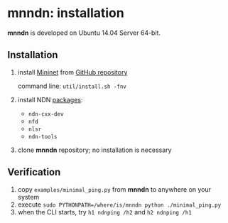 # mnndn: installation

**mnndn** is developed on Ubuntu 14.04 Server 64-bit.

## Installation

1.  install [Mininet](http://mininet.org/) from [GitHub repository](https://github.com/mininet/mininet)

    command line: `util/install.sh -fnv`

2.  install NDN [packages](https://launchpad.net/~named-data/+archive/ubuntu/ppa):

    * `ndn-cxx-dev`
    * `nfd`
    * `nlsr`
    * `ndn-tools`

3.  clone **mnndn** repository; no installation is necessary

## Verification

1.  copy `examples/minimal_ping.py` from **mnndn** to anywhere on your system
2.  execute `sudo PYTHONPATH=/where/is/mnndn python ./minimal_ping.py`
3.  when the CLI starts, try `h1 ndnping /h2` and `h2 ndnping /h1`
